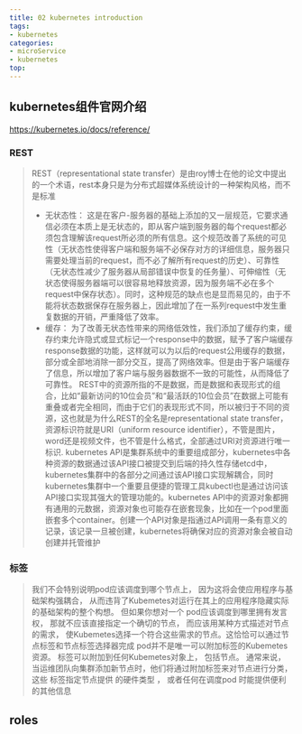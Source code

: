 ```yaml
---
title: 02 kubernetes introduction
tags:
- kubernetes
categories:
- microService
- kubernetes
top:
---
```



## kubernetes组件官网介绍
https://kubernetes.io/docs/reference/


### REST
> REST（representational state transfer）是由roy博士在他的论文中提出的一个术语，rest本身只是为分布式超媒体系统设计的一种架构风格，而不是标准
> * 无状态性：
> 	这是在客户-服务器的基础上添加的又一层规范，它要求通信必须在本质上是无状态的，即从客户端到服务器的每个request都必须包含理解该request所必须的所有信息。这个规范改善了系统的可见性（无状态性使得客户端和服务端不必保存对方的详细信息，服务器只需要处理当前的request，而不必了解所有request的历史）、可靠性（无状态性减少了服务器从局部错误中恢复的任务量）、可伸缩性（无状态使得服务器端可以很容易地释放资源，因为服务端不必在多个request中保存状态）。同时，这种规范的缺点也是显而易见的，由于不能将状态数据保存在服务器上，因此增加了在一系列request中发生重复数据的开销，严重降低了效率。
> * 缓存：
> 	为了改善无状态性带来的网络低效性，我们添加了缓存约束，缓存约束允许隐式或显式标记一个response中的数据，赋予了客户端缓存response数据的功能，这样就可以为以后的request公用缓存的数据，部分或全部地消除一部分交互，提高了网络效率。但是由于客户端缓存了信息，所以增加了客户端与服务器数据不一致的可能性，从而降低了可靠性。
> REST中的资源所指的不是数据，而是数据和表现形式的组合，比如“最新访问的10位会员”和“最活跃的10位会员”在数据上可能有重叠或者完全相同，而由于它们的表现形式不同，所以被归于不同的资源，这也就是为什么REST的全名是representational state transfer，资源标识符就是URI（uniform resource identifier），不管是图片，word还是视频文件，也不管是什么格式，全部通过URI对资源进行唯一标识.
> kubernetes API是集群系统中的重要组成部分，kubernetes中各种资源的数据通过该API接口被提交到后端的持久性存储etcd中，kubernetes集群中的各部分之间通过该API接口实现解耦合，同时kubernetes集群中一个重要且便捷的管理工具kubectl也是通过访问该API接口实现其强大的管理功能的。kubernetes API中的资源对象都拥有通用的元数据，资源对象也可能存在嵌套现象，比如在一个pod里面嵌套多个container。创建一个API对象是指通过API调用一条有意义的记录，该记录一旦被创建，kubernetes将确保对应的资源对象会被自动创建并托管维护

### 标签
> 我们不会特别说明pod应该调度到哪个节点上， 因为这将会使应用程序与基础架构强耦合， 从而违背了Kubemetes对运行在其上的应用程序隐藏实际 的基础架构的整个构想。 
> 但如果你想对一个 pod应该调度到哪里拥有发言权， 那就不应该直接指定一个确切的节点， 而应该用某种方式描述对节点的需求， 使Kubemetes选择一个符合这些需求的节点。这恰恰可以通过节点标签和节点标签选择器完成
> pod并不是唯一可以附加标签的Kubemetes资源。 标签可以附加到任何Kubemetes对象上， 包括节点。 通常来说， 当运维团队向集群添加新节点时，他们将通过附加标签来对节点进行分类， 这些 标签指定节点提供 的硬件类型 ， 或者任何在调度pod 时能提供便利的其他信息

## roles









